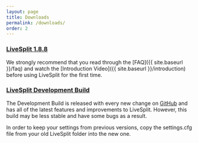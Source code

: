 ```yaml
---
layout: page
title: Downloads
permalink: /downloads/
order: 2
---
```

### [LiveSplit 1.8.8](https://github.com/LiveSplit/LiveSplit/releases/download/1.8.8/LiveSplit_1.8.8.zip)

<div id="download-count"></div>

We strongly recommend that you read through the [FAQ]({{ site.baseurl }}/faq) and watch the [Introduction Video]({{ site.baseurl }}/introduction) before using LiveSplit for the first time.

### [LiveSplit Development Build](https://raw.githubusercontent.com/LiveSplit/LiveSplit.github.io/artifacts/LiveSplitDevBuild.zip)

The Development Build is released with every new change on [GitHub](https://github.com/LiveSplit/LiveSplit) and has all of the latest features and improvements to LiveSplit.
However, this build may be less stable and have some bugs as a result.

In order to keep your settings from previous versions, copy the settings.cfg file from your old LiveSplit folder into the new one.

<script>{% include download-count.js %}</script>
